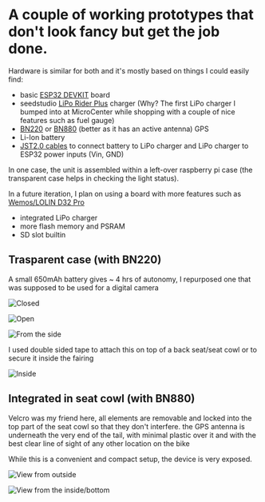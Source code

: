 # A couple of working prototypes that don't look fancy but get the job done.

Hardware is similar for both and it's mostly based on things I could easily find:

* basic [ESP32 DEVKIT](https://www.amazon.com/D-FLIFE-Development-Dual-Mode-Microcontroller-Integrated/dp/B08DR31G4G) board
* seedstudio [LiPo Rider Plus](https://wiki.seeedstudio.com/Lipo-Rider-Plus/) charger (Why? The first LiPo charger I bumped into at MicroCenter while shopping with a couple of nice features such as fuel gauge)
* [BN220](https://www.amazon.com/Beitian-Navigation-Raspberry-Betaflight-Aircraft/dp/B07WM1GFY8) or [BN880](https://www.amazon.com/Geekstory-Navigation-Raspberry-Aircraft-Controller/dp/B078Y6323W) (better as it has an active antenna) GPS
* Li-Ion battery
* [JST2.0 cables](https://www.amazon.com/gp/product/B07NWD5NTN/ref=ppx_yo_dt_b_asin_title_o05_s00?ie=UTF8&psc=1) to connect battery to LiPo charger and LiPo charger to ESP32 power inputs (Vin, GND)

In one case, the unit is assembled within a left-over raspberry pi case (the transparent case helps in checking the light status).

In a future iteration, I plan on using a board with more features such as [Wemos/LOLIN D32 Pro](https://www.wemos.cc/en/latest/d32/d32_pro.html)

- integrated LiPo charger 
- more flash memory and PSRAM
- SD slot builtin


## Trasparent case (with BN220)

A small 650mAh battery gives ~ 4 hrs of autonomy, I repurposed one that was supposed to be used for a digital camera

![Closed](bonogps_bn220_closed.jpg)

![Open](bonogps_bn220_open.jpg)

![From the side](bonogps_bn220_side.jpg)

I used double sided tape to attach this on top of a back seat/seat cowl or to secure it inside the fairing

![Inside](bonogps_bn220_underseat.jpg)

## Integrated in seat cowl (with BN880)

Velcro was my friend here, all elements are removable and locked into the top part of the seat cowl so that they don't interfere.
the GPS antenna is underneath the very end of the tail, with minimal plastic over it and with the best clear line of sight of any other location on the bike

While this is a convenient and compact setup, the device is very exposed.

![View from outside](bonogps_bn880_ducati_top.jpg)

![View from the inside/bottom](bonogps_bn880_ducati_bottom.jpg)